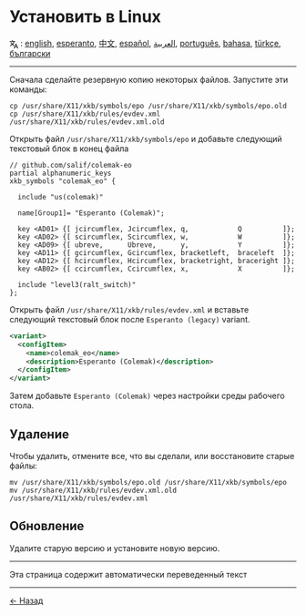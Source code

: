 # Установить в Linux

<span><svg xmlns="http://www.w3.org/2000/svg" width="15" height="15" fill="none"
style="vertical-align: sub;" viewBox="0 0 24 24" stroke="currentColor"
stroke-width="2" stroke-linecap="round" stroke-linejoin="round"><path
class="st0" d="M2,16c0.1,0,8-5,9-7c0.6-1.3,1-5,1-5h3H1h7V1" /><line
class="st0" x1="4" y1="8" x2="12" y2="16" /><polygon class="st0"
points="15,19 21,19 23,23 18,11 13,23 " /></svg> : [english](LINUX.md), [esperanto](LINUX.eo.md), [中文](LINUX.zh-CN.md), [español](LINUX.es.md), [العربية](LINUX.ar.md), [português](LINUX.pt.md), [bahasa](LINUX.id.md), [türkçe](LINUX.tr.md), [български](LINUX.bg.md)</span>

---

Сначала сделайте резервную копию некоторых файлов. Запустите эти команды:

```shell
cp /usr/share/X11/xkb/symbols/epo /usr/share/X11/xkb/symbols/epo.old
cp /usr/share/X11/xkb/rules/evdev.xml /usr/share/X11/xkb/rules/evdev.xml.old
```

Открыть файл `/usr/share/X11/xkb/symbols/epo` и добавьте следующий текстовый блок в конец файла

```
// github.com/salif/colemak-eo
partial alphanumeric_keys
xkb_symbols "colemak_eo" {

  include "us(colemak)"

  name[Group1]= "Esperanto (Colemak)";

  key <AD01> {[ jcircumflex, Jcircumflex, q,            Q          ]};
  key <AD02> {[ scircumflex, Scircumflex, w,            W          ]};
  key <AD09> {[ ubreve,      Ubreve,      y,            Y          ]};
  key <AD11> {[ gcircumflex, Gcircumflex, bracketleft,  braceleft  ]};
  key <AD12> {[ hcircumflex, Hcircumflex, bracketright, braceright ]};
  key <AB02> {[ ccircumflex, Ccircumflex, x,            X          ]};

  include "level3(ralt_switch)"
};
```

Открыть файл `/usr/share/X11/xkb/rules/evdev.xml` и вставьте следующий текстовый блок после `Esperanto (legacy)` variant.

```xml
<variant>
  <configItem>
    <name>colemak_eo</name>
    <description>Esperanto (Colemak)</description>
  </configItem>
</variant>
```

Затем добавьте `Esperanto (Colemak)` через настройки среды рабочего стола.

## Удаление

Чтобы удалить, отмените все, что вы сделали, или восстановите старые файлы:

```
mv /usr/share/X11/xkb/symbols/epo.old /usr/share/X11/xkb/symbols/epo
mv /usr/share/X11/xkb/rules/evdev.xml.old /usr/share/X11/xkb/rules/evdev.xml
```

## Обновление

Удалите старую версию и установите новую версию.

---

Эта страница содержит автоматически переведенный текст

---

[← Назад](./README.ru.md)

